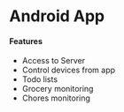 # Android App

#### Features

- Access to Server
- Control devices from app
- Todo lists
- Grocery monitoring
- Chores monitoring